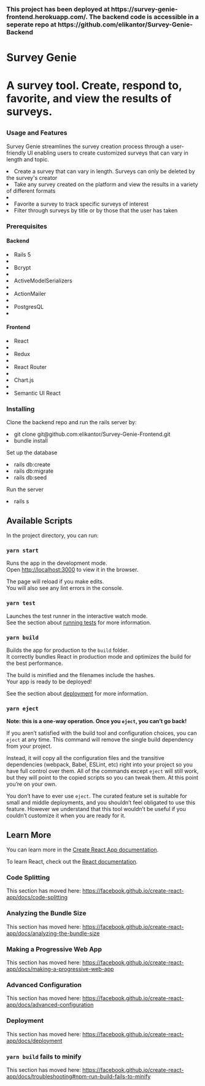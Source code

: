 <h3> This project has been deployed at https://survey-genie-frontend.herokuapp.com/.  The backend code is accessible in a seperate repo at https://github.com/elikantor/Survey-Genie-Backend <h3>

<h1>Survey Genie<h1>
<p>A survey tool.  Create, respond to, favorite, and view the results of surveys.</p>

<h3>Usage and Features</h3>
<p>Survey Genie streamlines the survey creation process through a user-friendly UI enabling users to create customized surveys that can vary in length and topic.</p>
<li>Create a survey that can vary in length.  Surveys can only be deleted by the survey's creator</li>
<li>Take any survey created on the platform and view the results in a variety of different formats<li>
<li>Favorite a survey to track specific surveys of interest</li>
<li>Filter through surveys by title or by those that the user has taken</li>

<h3>Prerequisites</h3>
<h4>Backend</h4>
<li>Rails 5<li>
<li>Bcrypt<li>
<li>ActiveModelSerializers<li>
<li>ActionMailer<li>
<li>PostgresQL<li>

<h4>Frontend</h4>
<li>React<li>
<li>Redux<li>
<li>React Router<li>
<li>Chart.js<li>
<li>Semantic UI React</li>

<h3>Installing</h3>
<p>Clone the backend repo and run the rails server by:</p>
<li>git clone git@github.com:elikantor/Survey-Genie-Frontend.git</li>
<li>bundle install</li>

<p>Set up the database</p>
<li>rails db:create</li>
<li>rails db:migrate</li>
<li>rails db:seed</li>

<p>Run the server</p>
<li>rails s</li>



## Available Scripts

In the project directory, you can run:

### `yarn start`

Runs the app in the development mode.<br />
Open [http://localhost:3000](http://localhost:3000) to view it in the browser.

The page will reload if you make edits.<br />
You will also see any lint errors in the console.

### `yarn test`

Launches the test runner in the interactive watch mode.<br />
See the section about [running tests](https://facebook.github.io/create-react-app/docs/running-tests) for more information.

### `yarn build`

Builds the app for production to the `build` folder.<br />
It correctly bundles React in production mode and optimizes the build for the best performance.

The build is minified and the filenames include the hashes.<br />
Your app is ready to be deployed!

See the section about [deployment](https://facebook.github.io/create-react-app/docs/deployment) for more information.

### `yarn eject`

**Note: this is a one-way operation. Once you `eject`, you can’t go back!**

If you aren’t satisfied with the build tool and configuration choices, you can `eject` at any time. This command will remove the single build dependency from your project.

Instead, it will copy all the configuration files and the transitive dependencies (webpack, Babel, ESLint, etc) right into your project so you have full control over them. All of the commands except `eject` will still work, but they will point to the copied scripts so you can tweak them. At this point you’re on your own.

You don’t have to ever use `eject`. The curated feature set is suitable for small and middle deployments, and you shouldn’t feel obligated to use this feature. However we understand that this tool wouldn’t be useful if you couldn’t customize it when you are ready for it.

## Learn More

You can learn more in the [Create React App documentation](https://facebook.github.io/create-react-app/docs/getting-started).

To learn React, check out the [React documentation](https://reactjs.org/).

### Code Splitting

This section has moved here: https://facebook.github.io/create-react-app/docs/code-splitting

### Analyzing the Bundle Size

This section has moved here: https://facebook.github.io/create-react-app/docs/analyzing-the-bundle-size

### Making a Progressive Web App

This section has moved here: https://facebook.github.io/create-react-app/docs/making-a-progressive-web-app

### Advanced Configuration

This section has moved here: https://facebook.github.io/create-react-app/docs/advanced-configuration

### Deployment

This section has moved here: https://facebook.github.io/create-react-app/docs/deployment

### `yarn build` fails to minify

This section has moved here: https://facebook.github.io/create-react-app/docs/troubleshooting#npm-run-build-fails-to-minify
